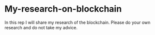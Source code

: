 # My-research-on-blockchain
In this rep I will share my research of the blockchain. Please do your own research and do not take my advice.
